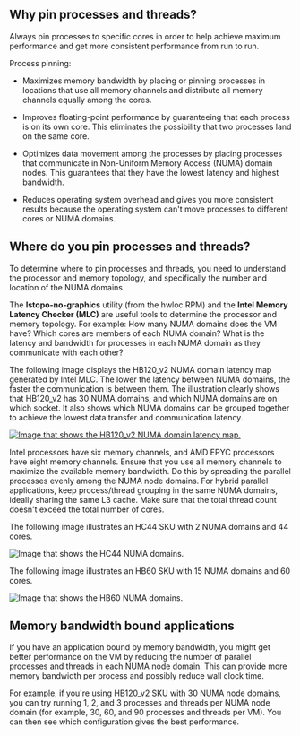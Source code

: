 ## Why pin processes and threads?

Always pin processes to specific cores in order to help achieve maximum performance and get more consistent performance from run to run.

Process pinning:

- Maximizes memory bandwidth by placing or pinning processes in locations that use all memory channels and distribute all memory channels equally among the cores.

- Improves floating-point performance by guaranteeing that each process is on its own core. This eliminates the possibility that two processes land on the same core.

- Optimizes data movement among the processes by placing processes that communicate in Non-Uniform Memory Access (NUMA) domain nodes. This guarantees that they have the lowest latency and highest bandwidth.

- Reduces operating system overhead and gives you more consistent results because the operating system can't move processes to different cores or NUMA domains.

## Where do you pin processes and threads?

To determine where to pin processes and threads, you need to understand the processor and memory topology, and specifically the number and location of the NUMA domains.

The **lstopo-no-graphics** utility (from the hwloc RPM) and the **Intel Memory Latency Checker (MLC)** are useful tools to determine the processor and memory topology. For example: How many NUMA domains does the VM have? Which cores are members of each NUMA domain? What is the latency and bandwidth for processes in each NUMA domain as they communicate with each other?

The following image displays the HB120_v2 NUMA domain latency map generated by Intel MLC. The lower the latency between NUMA domains, the faster the communication is between them. The illustration clearly shows that HB120_v2 has 30 NUMA domains, and which NUMA domains are on which socket. It also shows which NUMA domains can be grouped together to achieve the lowest data transfer and communication latency.

[![Image that shows the HB120_v2 NUMA domain latency map.](../media/4-hb120_v2-numa-map.png)](../media/4-hb120_v2-numa-map-large.png#lightbox)

Intel processors have six memory channels, and AMD EPYC processors have eight memory channels. Ensure that you use all memory channels to maximize the available memory bandwidth. Do this by spreading the parallel processes evenly among the NUMA node domains. For hybrid parallel applications, keep process/thread grouping in the same NUMA domains, ideally sharing the same L3 cache. Make sure that the total thread count doesn't exceed the total number of cores.

The following image illustrates an HC44 SKU with 2 NUMA domains and 44 cores.

![Image that shows the HC44 NUMA domains.](../media/4-hc44-numa-domains.png)

The following image illustrates an HB60 SKU with 15 NUMA domains and 60 cores.

![Image that shows the HB60 NUMA domains.](../media/4-hb60-numa-domains.png)

## Memory bandwidth bound applications

If you have an application bound by memory bandwidth, you might get better performance on the VM by reducing the number of parallel processes and threads in each NUMA node domain. This can provide more memory bandwidth per process and possibly reduce wall clock time.

For example, if you're using HB120_v2 SKU with 30 NUMA node domains, you can try running 1, 2, and 3 processes and threads per NUMA node domain (for example, 30, 60, and 90 processes and threads per VM). You can then see which configuration gives the best performance.
